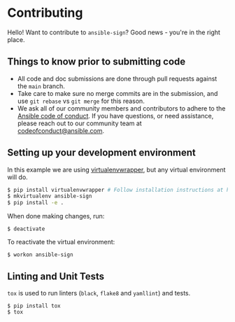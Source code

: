 # Contributing

Hello! Want to contribute to `ansible-sign`? Good news - you're in the right place.

## Things to know prior to submitting code

- All code and doc submissions are done through pull requests against the `main` branch.
- Take care to make sure no merge commits are in the submission, and use `git rebase` vs `git merge` for this reason.
- We ask all of our community members and contributors to adhere to the [Ansible code of conduct]. If you have questions, or need assistance, please reach out to our community team at [codeofconduct@ansible.com].

## Setting up your development environment

In this example we are using [virtualenvwrapper](https://virtualenvwrapper.readthedocs.io/en/latest/), but any virtual environment will do.

```bash
$ pip install virtualenvwrapper # Follow installation instructions at https://virtualenvwrapper.readthedocs.io/en/latest/
$ mkvirtualenv ansible-sign
$ pip install -e .
```

When done making changes, run:

```
$ deactivate
```

To reactivate the virtual environment:

```
$ workon ansible-sign
```

## Linting and Unit Tests

`tox` is used to run linters (`black`, `flake8` and `yamllint`) and tests.

```
$ pip install tox
$ tox
```

[Ansible code of conduct]: http://docs.ansible.com/ansible/latest/community/code_of_conduct.html
[codeofconduct@ansible.com]: mailto:codeofconduct@ansible.com
